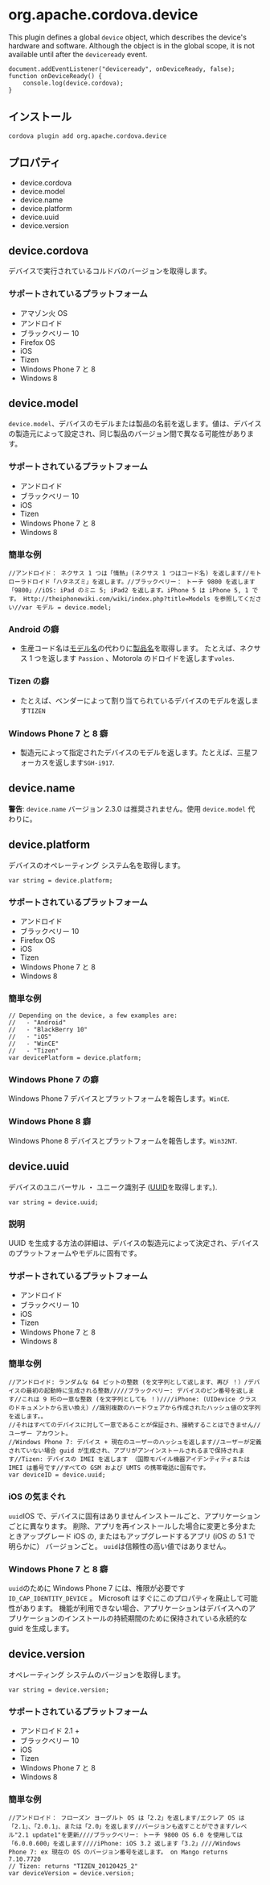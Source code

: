 <!---
    Licensed to the Apache Software Foundation (ASF) under one
    or more contributor license agreements.  See the NOTICE file
    distributed with this work for additional information
    regarding copyright ownership.  The ASF licenses this file
    to you under the Apache License, Version 2.0 (the
    "License"); you may not use this file except in compliance
    with the License.  You may obtain a copy of the License at

      http://www.apache.org/licenses/LICENSE-2.0

    Unless required by applicable law or agreed to in writing,
    software distributed under the License is distributed on an
    "AS IS" BASIS, WITHOUT WARRANTIES OR CONDITIONS OF ANY
    KIND, either express or implied.  See the License for the
    specific language governing permissions and limitations
    under the License.
-->

# org.apache.cordova.device

This plugin defines a global `device` object, which describes the device's hardware and software. Although the object is in the global scope, it is not available until after the `deviceready` event.

    document.addEventListener("deviceready", onDeviceReady, false);
    function onDeviceReady() {
        console.log(device.cordova);
    }
    

## インストール

    cordova plugin add org.apache.cordova.device
    

## プロパティ

*   device.cordova
*   device.model
*   device.name
*   device.platform
*   device.uuid
*   device.version

## device.cordova

デバイスで実行されているコルドバのバージョンを取得します。

### サポートされているプラットフォーム

*   アマゾン火 OS
*   アンドロイド
*   ブラックベリー 10
*   Firefox OS
*   iOS
*   Tizen
*   Windows Phone 7 と 8
*   Windows 8

## device.model

`device.model`、デバイスのモデルまたは製品の名前を返します。値は、デバイスの製造元によって設定され、同じ製品のバージョン間で異なる可能性があります。

### サポートされているプラットフォーム

*   アンドロイド
*   ブラックベリー 10
*   iOS
*   Tizen
*   Windows Phone 7 と 8
*   Windows 8

### 簡単な例

    //アンドロイド： ネクサス 1 つは「情熱」(ネクサス 1 つはコード名) を返します//モトローラドロイド「ハタネズミ」を返します。//ブラックベリー： トーチ 9800 を返します「9800」//iOS: iPad のミニ 5; iPad2 を返します。iPhone 5 は iPhone 5, 1 です。 Http://theiphonewiki.com/wiki/index.php?title=Models を参照してください//var モデル = device.model;
    

### Android の癖

*   生産コード名は[モデル名][1]の代わりに[製品名][2]を取得します。 たとえば、ネクサス 1 つを返します `Passion` 、Motorola のドロイドを返します`voles`.

 [1]: http://developer.android.com/reference/android/os/Build.html#MODEL
 [2]: http://developer.android.com/reference/android/os/Build.html#PRODUCT

### Tizen の癖

*   たとえば、ベンダーによって割り当てられているデバイスのモデルを返します`TIZEN`

### Windows Phone 7 と 8 癖

*   製造元によって指定されたデバイスのモデルを返します。たとえば、三星フォーカスを返します`SGH-i917`.

## device.name

**警告**: `device.name` バージョン 2.3.0 は推奨されません。使用 `device.model` 代わりに。

## device.platform

デバイスのオペレーティング システム名を取得します。

    var string = device.platform;
    

### サポートされているプラットフォーム

*   アンドロイド
*   ブラックベリー 10
*   Firefox OS
*   iOS
*   Tizen
*   Windows Phone 7 と 8
*   Windows 8

### 簡単な例

    // Depending on the device, a few examples are:
    //   - "Android"
    //   - "BlackBerry 10"
    //   - "iOS"
    //   - "WinCE"
    //   - "Tizen"
    var devicePlatform = device.platform;
    

### Windows Phone 7 の癖

Windows Phone 7 デバイスとプラットフォームを報告します。`WinCE`.

### Windows Phone 8 癖

Windows Phone 8 デバイスとプラットフォームを報告します。`Win32NT`.

## device.uuid

デバイスのユニバーサル ・ ユニーク識別子 ([UUID][3]を取得します。).

 [3]: http://en.wikipedia.org/wiki/Universally_Unique_Identifier

    var string = device.uuid;
    

### 説明

UUID を生成する方法の詳細は、デバイスの製造元によって決定され、デバイスのプラットフォームやモデルに固有です。

### サポートされているプラットフォーム

*   アンドロイド
*   ブラックベリー 10
*   iOS
*   Tizen
*   Windows Phone 7 と 8
*   Windows 8

### 簡単な例

    //アンドロイド: ランダムな 64 ビットの整数 (を文字列として返します、再び ！）/デバイスの最初の起動時に生成される整数/////ブラックベリー: デバイスのピン番号を返します//これは 9 桁の一意な整数 (を文字列としても ！)////iPhone: (UIDevice クラスのドキュメントから言い換え）//識別複数のハードウェアから作成されたハッシュ値の文字列を返します。。
    //それはすべてのデバイスに対して一意であることが保証され、接続することはできません//ユーザー アカウント。
    //Windows Phone 7: デバイス + 現在のユーザーのハッシュを返します//ユーザーが定義されていない場合 guid が生成され、アプリがアンインストールされるまで保持されます//Tizen: デバイスの IMEI を返します （国際モバイル機器アイデンティティまたは IMEI は番号です//すべての GSM および UMTS の携帯電話に固有です。
    var deviceID = device.uuid;
    

### iOS の気まぐれ

`uuid`IOS で、デバイスに固有はありませんインストールごと、アプリケーションごとに異なります。 削除、アプリを再インストールした場合に変更と多分またときアップグレード iOS の, またはもアップグレードするアプリ (iOS の 5.1 で明らかに） バージョンごと。 `uuid`は信頼性の高い値ではありません。

### Windows Phone 7 と 8 癖

`uuid`のために Windows Phone 7 には、権限が必要です `ID_CAP_IDENTITY_DEVICE` 。 Microsoft はすぐにこのプロパティを廃止して可能性があります。 機能が利用できない場合、アプリケーションはデバイスへのアプリケーションのインストールの持続期間のために保持されている永続的な guid を生成します。

## device.version

オペレーティング システムのバージョンを取得します。

    var string = device.version;
    

### サポートされているプラットフォーム

*   アンドロイド 2.1 +
*   ブラックベリー 10
*   iOS
*   Tizen
*   Windows Phone 7 と 8
*   Windows 8

### 簡単な例

    //アンドロイド： フローズン ヨーグルト OS は「2.2」を返します/エクレア OS は「2.1」、「2.0.1」、または「2.0」を返します//バージョンも返すことができます/レベル"2.1 update1"を更新////ブラックベリー: トーチ 9800 OS 6.0 を使用しては「6.0.0.600」を返します////iPhone: iOS 3.2 返します「3.2」////Windows Phone 7: ex 現在の OS のバージョン番号を返します。 on Mango returns 7.10.7720
    // Tizen: returns "TIZEN_20120425_2"
    var deviceVersion = device.version;